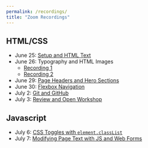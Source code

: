 ```yaml
---
permalink: /recordings/
title: "Zoom Recordings"
---
```

## HTML/CSS
- June 25: [Setup and HTML Text](https://zoom.us/rec/share/_vBcCPbJ6khIfIXiskjVAbYZBKvMT6a8hilP__Vfz0r1DN21_T2zG_StN8v5KsF1)
- June 26: Typography and HTML Images
  - [Recording 1](https://zoom.us/rec/share/594tD7H7y2JLbpXdznPTcIRwH73AX6a8hHcf-_Fbnk2nr2NqJEjLrKdURRwX8u2I)
  - [Recording 2](https://zoom.us/rec/share/wJUuHprz7VtOAbPusxH0Z4MbPILXX6a813Icq_IOyEoaUILLhSujrgchJMdY1p8g)
- June 29: [Page Headers and Hero Sections](https://zoom.us/rec/share/__JkNu3IqERJc7fx8RCDRq8AAoTFT6a81iYb_aYInkv4F9EuDCEa4Btn-QfL0f9a)
- June 30: [Flexbox Navigation](https://zoom.us/rec/share/2vxvcq_77n9IQa_n5U-PUfYsN4L4T6a8g3UXq_VbnUZ-I7X-ezOrzfnHicQq0fZ-)
- July 2: [Git and GitHub](https://zoom.us/rec/share/3dJRPY32rV1JY8_d9VmDRYNmQKDCeaa8hyVM-6AIyE_QaadsHy7DxLwV0uNe3iqR)
- July 3: [Review and Open Workshop](https://zoom.us/rec/share/_sZTDpbL2npIZK_A9x2PS756IrS4aaa81ykXr_ENzRrNUpGC2DoPGCenPZLps22w)

## Javascript
- July 6: [CSS Toggles with `element.classList`](https://zoom.us/rec/share/7JdKF47a8GZIbbPI03HhdIgnIInIX6a8gyMeqKFenUwmdZC7rp_MMX16a29eq3F1)
- July 7: [Modifying Page Text with JS and Web Forms](https://zoom.us/rec/share/5OBuJrbuyXFIbomV40bUa6APT4DAeaa82iRP_PsLmUdrE9zUE7024yUmYyfmqTSo)